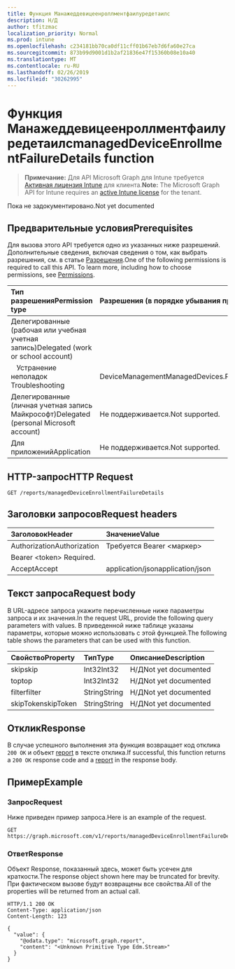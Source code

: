```yaml
---
title: Функция Манажеддевицеенроллментфаилуредетаилс
description: Н/Д
author: tfitzmac
localization_priority: Normal
ms.prod: intune
ms.openlocfilehash: c234181bb70ca0df11cff01b67eb7d6fa60e27ca
ms.sourcegitcommit: 873b99d9001d1b2af21836e47f15360b08e10a40
ms.translationtype: MT
ms.contentlocale: ru-RU
ms.lasthandoff: 02/26/2019
ms.locfileid: "30262995"
---
```

# <a name="manageddeviceenrollmentfailuredetails-function"></a><span data-ttu-id="28e85-103">Функция Манажеддевицеенроллментфаилуредетаилс</span><span class="sxs-lookup"><span data-stu-id="28e85-103">managedDeviceEnrollmentFailureDetails function</span></span>

> <span data-ttu-id="28e85-104">**Примечание:** Для API Microsoft Graph для Intune требуется [Активная лицензия Intune](https://go.microsoft.com/fwlink/?linkid=839381) для клиента.</span><span class="sxs-lookup"><span data-stu-id="28e85-104">**Note:** The Microsoft Graph API for Intune requires an [active Intune license](https://go.microsoft.com/fwlink/?linkid=839381) for the tenant.</span></span>

<span data-ttu-id="28e85-105">Пока не задокументировано.</span><span class="sxs-lookup"><span data-stu-id="28e85-105">Not yet documented</span></span>

## <a name="prerequisites"></a><span data-ttu-id="28e85-106">Предварительные условия</span><span class="sxs-lookup"><span data-stu-id="28e85-106">Prerequisites</span></span>
<span data-ttu-id="28e85-p101">Для вызова этого API требуется одно из указанных ниже разрешений. Дополнительные сведения, включая сведения о том, как выбрать разрешения, см. в статье [Разрешения](/graph/permissions-reference).</span><span class="sxs-lookup"><span data-stu-id="28e85-p101">One of the following permissions is required to call this API. To learn more, including how to choose permissions, see [Permissions](/graph/permissions-reference).</span></span>

|<span data-ttu-id="28e85-109">Тип разрешения</span><span class="sxs-lookup"><span data-stu-id="28e85-109">Permission type</span></span>|<span data-ttu-id="28e85-110">Разрешения (в порядке убывания привилегий)</span><span class="sxs-lookup"><span data-stu-id="28e85-110">Permissions (from most to least privileged)</span></span>|
|:---|:---|
|<span data-ttu-id="28e85-111">Делегированные (рабочая или учебная учетная запись)</span><span class="sxs-lookup"><span data-stu-id="28e85-111">Delegated (work or school account)</span></span>||
| <span data-ttu-id="28e85-112">&nbsp;&nbsp; Устранение неполадок</span><span class="sxs-lookup"><span data-stu-id="28e85-112">&nbsp; &nbsp; Troubleshooting</span></span> | <span data-ttu-id="28e85-113">DeviceManagementManagedDevices.ReadWrite.All</span><span class="sxs-lookup"><span data-stu-id="28e85-113">DeviceManagementManagedDevices.ReadWrite.All</span></span>|
|<span data-ttu-id="28e85-114">Делегированные (личная учетная запись Майкрософт)</span><span class="sxs-lookup"><span data-stu-id="28e85-114">Delegated (personal Microsoft account)</span></span>|<span data-ttu-id="28e85-115">Не поддерживается.</span><span class="sxs-lookup"><span data-stu-id="28e85-115">Not supported.</span></span>|
|<span data-ttu-id="28e85-116">Для приложений</span><span class="sxs-lookup"><span data-stu-id="28e85-116">Application</span></span>|<span data-ttu-id="28e85-117">Не поддерживается.</span><span class="sxs-lookup"><span data-stu-id="28e85-117">Not supported.</span></span>|

## <a name="http-request"></a><span data-ttu-id="28e85-118">HTTP-запрос</span><span class="sxs-lookup"><span data-stu-id="28e85-118">HTTP Request</span></span>
<!-- {
  "blockType": "ignored"
}
-->
``` http
GET /reports/managedDeviceEnrollmentFailureDetails
```

## <a name="request-headers"></a><span data-ttu-id="28e85-119">Заголовки запросов</span><span class="sxs-lookup"><span data-stu-id="28e85-119">Request headers</span></span>
|<span data-ttu-id="28e85-120">Заголовок</span><span class="sxs-lookup"><span data-stu-id="28e85-120">Header</span></span>|<span data-ttu-id="28e85-121">Значение</span><span class="sxs-lookup"><span data-stu-id="28e85-121">Value</span></span>|
|:---|:---|
|<span data-ttu-id="28e85-122">Authorization</span><span class="sxs-lookup"><span data-stu-id="28e85-122">Authorization</span></span>|<span data-ttu-id="28e85-123">Требуется Bearer &lt;маркер&gt;
</span><span class="sxs-lookup"><span data-stu-id="28e85-123">Bearer &lt;token&gt; Required.</span></span>|
|<span data-ttu-id="28e85-124">Accept</span><span class="sxs-lookup"><span data-stu-id="28e85-124">Accept</span></span>|<span data-ttu-id="28e85-125">application/json</span><span class="sxs-lookup"><span data-stu-id="28e85-125">application/json</span></span>|

## <a name="request-body"></a><span data-ttu-id="28e85-126">Текст запроса</span><span class="sxs-lookup"><span data-stu-id="28e85-126">Request body</span></span>
<span data-ttu-id="28e85-127">В URL-адресе запроса укажите перечисленные ниже параметры запроса и их значения.</span><span class="sxs-lookup"><span data-stu-id="28e85-127">In the request URL, provide the following query parameters with values.</span></span>
<span data-ttu-id="28e85-128">В приведенной ниже таблице указаны параметры, которые можно использовать с этой функцией.</span><span class="sxs-lookup"><span data-stu-id="28e85-128">The following table shows the parameters that can be used with this function.</span></span>

|<span data-ttu-id="28e85-129">Свойство</span><span class="sxs-lookup"><span data-stu-id="28e85-129">Property</span></span>|<span data-ttu-id="28e85-130">Тип</span><span class="sxs-lookup"><span data-stu-id="28e85-130">Type</span></span>|<span data-ttu-id="28e85-131">Описание</span><span class="sxs-lookup"><span data-stu-id="28e85-131">Description</span></span>|
|:---|:---|:---|
|<span data-ttu-id="28e85-132">skip</span><span class="sxs-lookup"><span data-stu-id="28e85-132">skip</span></span>|<span data-ttu-id="28e85-133">Int32</span><span class="sxs-lookup"><span data-stu-id="28e85-133">Int32</span></span>|<span data-ttu-id="28e85-134">Н/Д</span><span class="sxs-lookup"><span data-stu-id="28e85-134">Not yet documented</span></span>|
|<span data-ttu-id="28e85-135">top</span><span class="sxs-lookup"><span data-stu-id="28e85-135">top</span></span>|<span data-ttu-id="28e85-136">Int32</span><span class="sxs-lookup"><span data-stu-id="28e85-136">Int32</span></span>|<span data-ttu-id="28e85-137">Н/Д</span><span class="sxs-lookup"><span data-stu-id="28e85-137">Not yet documented</span></span>|
|<span data-ttu-id="28e85-138">filter</span><span class="sxs-lookup"><span data-stu-id="28e85-138">filter</span></span>|<span data-ttu-id="28e85-139">String</span><span class="sxs-lookup"><span data-stu-id="28e85-139">String</span></span>|<span data-ttu-id="28e85-140">Н/Д</span><span class="sxs-lookup"><span data-stu-id="28e85-140">Not yet documented</span></span>|
|<span data-ttu-id="28e85-141">skipToken</span><span class="sxs-lookup"><span data-stu-id="28e85-141">skipToken</span></span>|<span data-ttu-id="28e85-142">String</span><span class="sxs-lookup"><span data-stu-id="28e85-142">String</span></span>|<span data-ttu-id="28e85-143">Н/Д</span><span class="sxs-lookup"><span data-stu-id="28e85-143">Not yet documented</span></span>|



## <a name="response"></a><span data-ttu-id="28e85-144">Отклик</span><span class="sxs-lookup"><span data-stu-id="28e85-144">Response</span></span>
<span data-ttu-id="28e85-145">В случае успешного выполнения эта функция возвращает код отклика `200 OK` и объект [report](../resources/intune-shared-report.md) в тексте отклика.</span><span class="sxs-lookup"><span data-stu-id="28e85-145">If successful, this function returns a `200 OK` response code and a [report](../resources/intune-shared-report.md) in the response body.</span></span>

## <a name="example"></a><span data-ttu-id="28e85-146">Пример</span><span class="sxs-lookup"><span data-stu-id="28e85-146">Example</span></span>
### <a name="request"></a><span data-ttu-id="28e85-147">Запрос</span><span class="sxs-lookup"><span data-stu-id="28e85-147">Request</span></span>
<span data-ttu-id="28e85-148">Ниже приведен пример запроса.</span><span class="sxs-lookup"><span data-stu-id="28e85-148">Here is an example of the request.</span></span>
``` http
GET https://graph.microsoft.com/v1/reports/managedDeviceEnrollmentFailureDetails(skip=4,top=3,filter='parameterValue',skipToken='parameterValue')
```

### <a name="response"></a><span data-ttu-id="28e85-149">Ответ</span><span class="sxs-lookup"><span data-stu-id="28e85-149">Response</span></span>
<span data-ttu-id="28e85-150">Объект Response, показанный здесь, может быть усечен для краткости.</span><span class="sxs-lookup"><span data-stu-id="28e85-150">The response object shown here may be truncated for brevity.</span></span> <span data-ttu-id="28e85-151">При фактическом вызове будут возвращены все свойства.</span><span class="sxs-lookup"><span data-stu-id="28e85-151">All of the properties will be returned from an actual call.</span></span>

``` http
HTTP/1.1 200 OK
Content-Type: application/json
Content-Length: 123

{
  "value": {
    "@odata.type": "microsoft.graph.report",
    "content": "<Unknown Primitive Type Edm.Stream>"
  }
}
```




